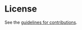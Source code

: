 # License

See the
[guidelines for contributions](https://github.com/Bren2010/draft-key-transparency/blob/main/CONTRIBUTING.md).
